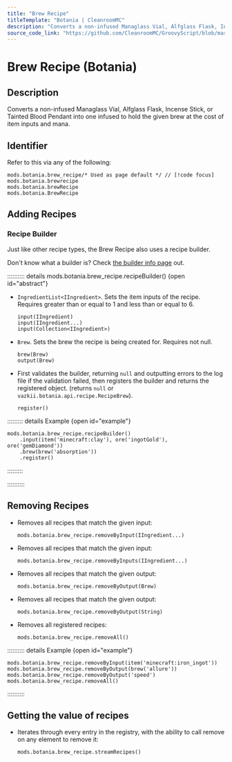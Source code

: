 ```yaml
---
title: "Brew Recipe"
titleTemplate: "Botania | CleanroomMC"
description: "Converts a non-infused Managlass Vial, Alfglass Flask, Incense Stick, or Tainted Blood Pendant into one infused to hold the given brew at the cost of item inputs and mana."
source_code_link: "https://github.com/CleanroomMC/GroovyScript/blob/master/src/main/java/com/cleanroommc/groovyscript/compat/mods/botania/BrewRecipe.java"
---
```


# Brew Recipe (Botania)

## Description

Converts a non-infused Managlass Vial, Alfglass Flask, Incense Stick, or Tainted Blood Pendant into one infused to hold the given brew at the cost of item inputs and mana.

## Identifier

Refer to this via any of the following:

```groovy:no-line-numbers {1}
mods.botania.brew_recipe/* Used as page default */ // [!code focus]
mods.botania.brewrecipe
mods.botania.brewRecipe
mods.botania.BrewRecipe
```


## Adding Recipes

### Recipe Builder

Just like other recipe types, the Brew Recipe also uses a recipe builder.

Don't know what a builder is? Check [the builder info page](../../introduction/builder.md) out.

:::::::::: details mods.botania.brew_recipe.recipeBuilder() {open id="abstract"}
- `IngredientList<IIngredient>`. Sets the item inputs of the recipe. Requires greater than or equal to 1 and less than or equal to 6.

    ```groovy:no-line-numbers
    input(IIngredient)
    input(IIngredient...)
    input(Collection<IIngredient>)
    ```

- `Brew`. Sets the brew the recipe is being created for. Requires not null.

    ```groovy:no-line-numbers
    brew(Brew)
    output(Brew)
    ```

- First validates the builder, returning `null` and outputting errors to the log file if the validation failed, then registers the builder and returns the registered object. (returns `null` or `vazkii.botania.api.recipe.RecipeBrew`).

    ```groovy:no-line-numbers
    register()
    ```

::::::::: details Example {open id="example"}
```groovy:no-line-numbers
mods.botania.brew_recipe.recipeBuilder()
    .input(item('minecraft:clay'), ore('ingotGold'), ore('gemDiamond'))
    .brew(brew('absorption'))
    .register()
```

:::::::::

::::::::::

## Removing Recipes

- Removes all recipes that match the given input:

    ```groovy:no-line-numbers
    mods.botania.brew_recipe.removeByInput(IIngredient...)
    ```

- Removes all recipes that match the given input:

    ```groovy:no-line-numbers
    mods.botania.brew_recipe.removeByInputs(IIngredient...)
    ```

- Removes all recipes that match the given output:

    ```groovy:no-line-numbers
    mods.botania.brew_recipe.removeByOutput(Brew)
    ```

- Removes all recipes that match the given output:

    ```groovy:no-line-numbers
    mods.botania.brew_recipe.removeByOutput(String)
    ```

- Removes all registered recipes:

    ```groovy:no-line-numbers
    mods.botania.brew_recipe.removeAll()
    ```

:::::::::: details Example {open id="example"}
```groovy:no-line-numbers
mods.botania.brew_recipe.removeByInput(item('minecraft:iron_ingot'))
mods.botania.brew_recipe.removeByOutput(brew('allure'))
mods.botania.brew_recipe.removeByOutput('speed')
mods.botania.brew_recipe.removeAll()
```

::::::::::

## Getting the value of recipes

- Iterates through every entry in the registry, with the ability to call remove on any element to remove it:

    ```groovy:no-line-numbers
    mods.botania.brew_recipe.streamRecipes()
    ```
